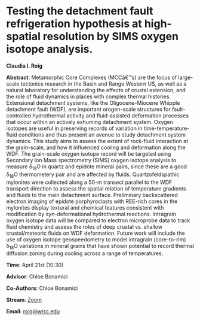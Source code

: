 # Testing the detachment fault refrigeration hypothesis at high-spatial resolution by SIMS oxygen isotope analysis.

**Claudia I. Roig**

**Abstract**: Metamorphic Core Complexes (MCCâ€™s) are the focus of large-scale tectonics research in the Basin and Range Western US, as well as a natural laboratory for understanding the effects of crustal extension, and the role of fluid dynamics in places with complex thermal histories. Extensional detachment systems, like the Oligocene-Miocene Whipple detachment fault (WDF), are important orogen-scale structures for fault-controlled hydrothermal activity and fluid-assisted deformation processes that occur within an actively exhuming detachment system. Oxygen isotopes are useful in preserving records of variation in time-temperature-fluid conditions and thus present an avenue to study detachment system dynamics. This study aims to assess the extent of rock-fluid interaction at the grain-scale, and how it influenced cooling and deformation along the WDF. The grain-scale oxygen isotope record will be targeted using Secondary Ion Mass spectrometry (SIMS) oxygen isotope analysis to measure  δ<sub>18</sub>O in quartz and epidote mineral pairs, since these are a good  δ<sub>18</sub>O thermometery pair and are affected by fluids. Quartzofeldspathic mylonites were collected along a 50-m transect parallel to the WDF transport direction to assess the spatial relation of temperature gradients and fluids to the main detachment surface. Preliminary backscattered electron imaging of epidote porphyroclasts with REE-rich cores in the mylonites display textural and chemical features consistent with modification by syn-deformational hydrothermal reactions. Intragrain oxygen isotope data will be compared to electron microprobe data to track fluid chemistry and assess the roles of deep crustal vs. shallow crustal/meteoric fluids on WDF deformation. Future work will include the use of oxygen isotope geospeedometry to model intragrain (core-to-rim)  δ<sub>18</sub>O variations in mineral grains that have shown potential to record thermal diffusion zoning during cooling across a range of temperatures.


**Time**:   April 21st (10:30)

**Advisor**: Chloe Bonamici

**Co-Authors**: Chloe Bonamici

**Stream**: [Zoom](https://uwmadison.zoom.us/meeting#/test11111)

**Email**: [roig@wisc.edu](mailto:roig@wisc.edu)

